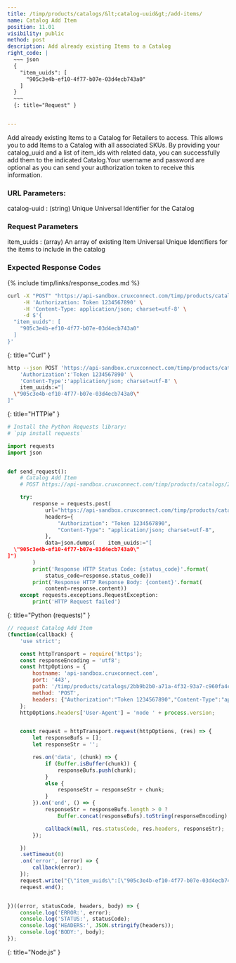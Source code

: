 ```yaml
---
title: /timp/products/catalogs/&lt;catalog-uuid&gt;/add-items/
name: Catalog Add Item
position: 11.01
visibility: public
method: post
description: Add already existing Items to a Catalog
right_code: |
  ~~~ json
  {
    "item_uuids": [
      "905c3e4b-ef10-4f77-b07e-03d4ecb743a0"
    ]
  }
  ~~~
  {: title="Request" }


---
```

Add already existing Items to a Catalog for Retailers to access. This allows you to add Items to a Catalog with all associated SKUs. By providing your catalog_uuid and a list of item_ids with related data, you can successfully add them to the indicated Catalog.Your username and password are optional as you can send your authorization token to receive this information.

### URL Parameters:

catalog-uuid
: (string) Unique Universal Identifier for the Catalog

### Request Parameters

item_uuids
: (array) An array of existing Item Universal Unique Identifiers for the items to include in the catalog

### Expected Response Codes

{% include timp/links/response_codes.md %}


~~~ bash
curl -X "POST" "https://api-sandbox.cruxconnect.com/timp/products/catalogs/2bb9b2b0-a71a-4f32-93a7-c960fa4cdb29/add-items/" \
     -H 'Authorization: Token 1234567890' \
     -H 'Content-Type: application/json; charset=utf-8' \
     -d $'{
  "item_uuids": [
    "905c3e4b-ef10-4f77-b07e-03d4ecb743a0"
  ]
}'

~~~
{: title="Curl" }

~~~ bash
http --json POST 'https://api-sandbox.cruxconnect.com/timp/products/catalogs/2bb9b2b0-a71a-4f32-93a7-c960fa4cdb29/add-items/' \
    'Authorization':'Token 1234567890' \
    'Content-Type':'application/json; charset=utf-8' \
    item_uuids:="[
  \"905c3e4b-ef10-4f77-b07e-03d4ecb743a0\"
]"

~~~
{: title="HTTPie" }

~~~ python
# Install the Python Requests library:
# `pip install requests`

import requests
import json


def send_request():
    # Catalog Add Item
    # POST https://api-sandbox.cruxconnect.com/timp/products/catalogs/2bb9b2b0-a71a-4f32-93a7-c960fa4cdb29/add-items/

    try:
        response = requests.post(
            url="https://api-sandbox.cruxconnect.com/timp/products/catalogs/2bb9b2b0-a71a-4f32-93a7-c960fa4cdb29/add-items/",
            headers={
                "Authorization": "Token 1234567890",
                "Content-Type": "application/json; charset=utf-8",
            },
            data=json.dumps(    item_uuids:="[
  \"905c3e4b-ef10-4f77-b07e-03d4ecb743a0\"
]")
        )
        print('Response HTTP Status Code: {status_code}'.format(
            status_code=response.status_code))
        print('Response HTTP Response Body: {content}'.format(
            content=response.content))
    except requests.exceptions.RequestException:
        print('HTTP Request failed')

~~~
{: title="Python (requests)" }

~~~ javascript
// request Catalog Add Item
(function(callback) {
    'use strict';

    const httpTransport = require('https');
    const responseEncoding = 'utf8';
    const httpOptions = {
        hostname: 'api-sandbox.cruxconnect.com',
        port: '443',
        path: '/timp/products/catalogs/2bb9b2b0-a71a-4f32-93a7-c960fa4cdb29/add-items/',
        method: 'POST',
        headers: {"Authorization":"Token 1234567890","Content-Type":"application/json; charset=utf-8"}
    };
    httpOptions.headers['User-Agent'] = 'node ' + process.version;


    const request = httpTransport.request(httpOptions, (res) => {
        let responseBufs = [];
        let responseStr = '';

        res.on('data', (chunk) => {
            if (Buffer.isBuffer(chunk)) {
                responseBufs.push(chunk);
            }
            else {
                responseStr = responseStr + chunk;
            }
        }).on('end', () => {
            responseStr = responseBufs.length > 0 ?
                Buffer.concat(responseBufs).toString(responseEncoding) : responseStr;

            callback(null, res.statusCode, res.headers, responseStr);
        });

    })
    .setTimeout(0)
    .on('error', (error) => {
        callback(error);
    });
    request.write("{\"item_uuids\":[\"905c3e4b-ef10-4f77-b07e-03d4ecb743a0\"]}")
    request.end();


})((error, statusCode, headers, body) => {
    console.log('ERROR:', error);
    console.log('STATUS:', statusCode);
    console.log('HEADERS:', JSON.stringify(headers));
    console.log('BODY:', body);
});

~~~
{: title="Node.js" }
